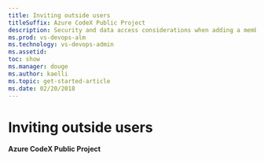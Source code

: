 ```yaml
---
title: Inviting outside users
titleSuffix: Azure CodeX Public Project
description: Security and data access considerations when adding a member
ms.prod: vs-devops-alm
ms.technology: vs-devops-admin
ms.assetid: 
toc: show
ms.manager: douge
ms.author: kaelli
ms.topic: get-started-article
ms.date: 02/20/2018
---
```



# Inviting outside users

**Azure CodeX Public Project** 
